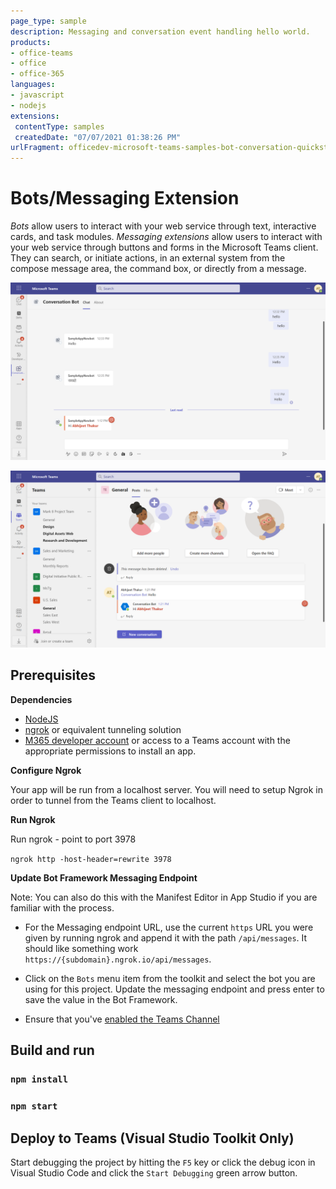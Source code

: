 ```yaml
---
page_type: sample
description: Messaging and conversation event handling hello world.
products:
- office-teams
- office
- office-365
languages:
- javascript
- nodejs
extensions:
 contentType: samples
 createdDate: "07/07/2021 01:38:26 PM"
urlFragment: officedev-microsoft-teams-samples-bot-conversation-quickstart-js
---
```


# Bots/Messaging Extension

*Bots* allow users to interact with your web service through text, interactive cards, and task modules. *Messaging extensions* allow users to interact with your web service through buttons and forms in the Microsoft Teams client. They can search, or initiate actions, in an external system from the compose message area, the command box, or directly from a message.

![hello response](Images/HelloResponse.PNG)

![hello response team](Images/HelloResponseInTeam.PNG)
## Prerequisites

**Dependencies**
-  [NodeJS](https://nodejs.org/en/)
-  [ngrok](https://ngrok.com/) or equivalent tunneling solution
-  [M365 developer account](https://docs.microsoft.com/en-us/microsoftteams/platform/concepts/build-and-test/prepare-your-o365-tenant) or access to a Teams account with the appropriate permissions to install an app.

**Configure Ngrok**

Your app will be run from a localhost server. You will need to setup Ngrok in order to tunnel from the Teams client to localhost. 

**Run Ngrok**

Run ngrok - point to port 3978

`ngrok http -host-header=rewrite 3978`

**Update Bot Framework Messaging Endpoint**

  Note: You can also do this with the Manifest Editor in App Studio if you are familiar with the process.

- For the Messaging endpoint URL, use the current `https` URL you were given by running ngrok and append it with the path `/api/messages`. It should like something work `https://{subdomain}.ngrok.io/api/messages`.

- Click on the `Bots` menu item from the toolkit and select the bot you are using for this project.  Update the messaging endpoint and press enter to save the value in the Bot Framework.

- Ensure that you've [enabled the Teams Channel](https://docs.microsoft.com/en-us/azure/bot-service/channel-connect-teams?view=azure-bot-service-4.0)

## Build and run

### `npm install`

### `npm start`

## Deploy to Teams (Visual Studio Toolkit Only)
Start debugging the project by hitting the `F5` key or click the debug icon in Visual Studio Code and click the `Start Debugging` green arrow button.



